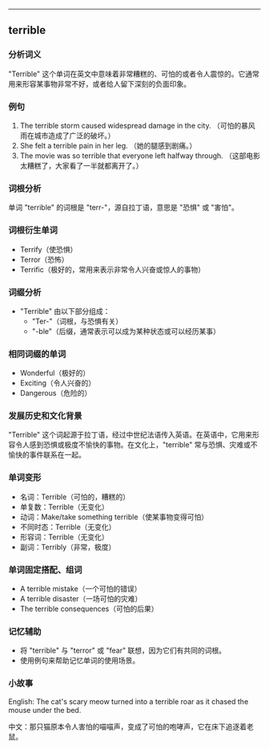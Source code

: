 
---------------
## terrible
### 分析词义
"Terrible" 这个单词在英文中意味着非常糟糕的、可怕的或者令人震惊的。它通常用来形容某事物非常不好，或者给人留下深刻的负面印象。

### 例句
1. The terrible storm caused widespread damage in the city. （可怕的暴风雨在城市造成了广泛的破坏。）
2. She felt a terrible pain in her leg. （她的腿感到剧痛。）
3. The movie was so terrible that everyone left halfway through. （这部电影太糟糕了，大家看了一半就都离开了。）

### 词根分析
单词 "terrible" 的词根是 "terr-"，源自拉丁语，意思是 "恐惧" 或 "害怕"。

### 词根衍生单词
- Terrify（使恐惧）
- Terror（恐怖）
- Terrific（极好的，常用来表示非常令人兴奋或惊人的事物）

### 词缀分析
- "Terrible" 由以下部分组成：
  - "Ter-"（词根，与恐惧有关）
  - "-ble"（后缀，通常表示可以成为某种状态或可以经历某事）

### 相同词缀的单词
- Wonderful（极好的）
- Exciting（令人兴奋的）
- Dangerous（危险的）

### 发展历史和文化背景
"Terrible" 这个词起源于拉丁语，经过中世纪法语传入英语。在英语中，它用来形容令人感到恐惧或极度不愉快的事物。在文化上，"terrible" 常与恐惧、灾难或不愉快的事件联系在一起。

### 单词变形
- 名词：Terrible（可怕的，糟糕的）
- 单复数：Terrible（无变化）
- 动词：Make/take something terrible（使某事物变得可怕）
- 不同时态：Terrible（无变化）
- 形容词：Terrible（无变化）
- 副词：Terribly（非常，极度）

### 单词固定搭配、组词
- A terrible mistake（一个可怕的错误）
- A terrible disaster（一场可怕的灾难）
- The terrible consequences（可怕的后果）

### 记忆辅助
- 将 "terrible" 与 "terror" 或 "fear" 联想，因为它们有共同的词根。
- 使用例句来帮助记忆单词的使用场景。

### 小故事
English: The cat's scary meow turned into a terrible roar as it chased the mouse under the bed.

中文：那只猫原本令人害怕的喵喵声，变成了可怕的咆哮声，它在床下追逐着老鼠。

